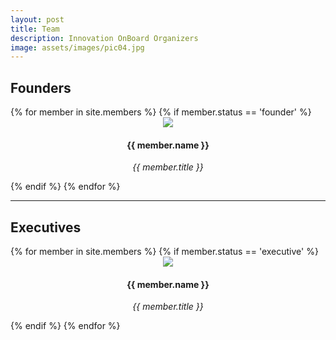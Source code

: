 ```yaml
---
layout: post
title: Team
description: Innovation OnBoard Organizers
image: assets/images/pic04.jpg
---
```


## Founders
<div class="row">
{% for member in site.members %}
	{% if member.status == 'founder' %}
		<div class="4u 12u$(small)" style="text-align:center;">
			<img src="{{ member.img | prepend: site.baseurl | prepend: site.url }}" class="img-team" style="max-width: 200px;">
			<h4>{{ member.name }} </h4>
			<p><i>{{ member.title }} </i></p>
			<!-- <p> {{ member.biography }} </p>  -->
		</div>
	{% endif %}
{% endfor %}
</div>

<hr>

## Executives
<div class="row">
{% for member in site.members %}
	{% if member.status == 'executive' %}
		<div class="4u 12u$(small)" style="text-align:center;">
			<img src="{{ member.img | prepend: site.baseurl | prepend: site.url }}" class="img-team" style="max-width: 200px;">
			<h4>{{ member.name }} </h4>
			<p><i>{{ member.title }} </i></p>
			<!-- <p> {{ member.biography }} </p>  -->
		</div>
	{% endif %}
{% endfor %}
</div>
